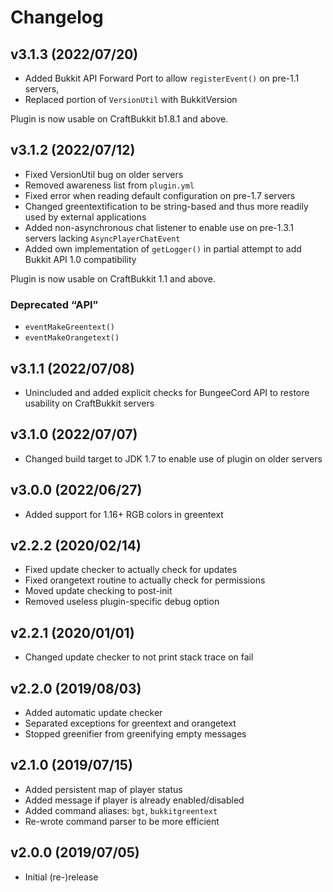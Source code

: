 Changelog
=========

v3.1.3 (2022/07/20)
-------------------

* Added Bukkit API Forward Port to allow `registerEvent()` on pre-1.1 servers,
* Replaced portion of `VersionUtil` with BukkitVersion

Plugin is now usable on CraftBukkit b1.8.1 and above.

v3.1.2 (2022/07/12)
-------------------

* Fixed VersionUtil bug on older servers
* Removed awareness list from `plugin.yml`
* Fixed error when reading default configuration on pre-1.7 servers
* Changed greentextification to be string-based and thus
  more readily used by external applications
* Added non-asynchronous chat listener to enable use on
  pre-1.3.1 servers lacking `AsyncPlayerChatEvent`
* Added own implementation of `getLogger()` in partial
  attempt to add Bukkit API 1.0 compatibility

Plugin is now usable on CraftBukkit 1.1 and above.

### Deprecated “API”

* `eventMakeGreentext()`
* `eventMakeOrangetext()`

v3.1.1 (2022/07/08)
-------------------

* Unincluded and added explicit checks for BungeeCord API to restore
  usability on CraftBukkit servers

v3.1.0 (2022/07/07)
-------------------

* Changed build target to JDK 1.7 to enable use of plugin on older servers

v3.0.0 (2022/06/27)
-------------------

* Added support for 1.16+ RGB colors in greentext

v2.2.2 (2020/02/14)
-------------------

* Fixed update checker to actually check for updates
* Fixed orangetext routine to actually check for permissions
* Moved update checking to post-init
* Removed useless plugin-specific debug option

v2.2.1 (2020/01/01)
-------------------

* Changed update checker to not print stack trace on fail

v2.2.0 (2019/08/03)
-------------------

* Added automatic update checker
* Separated exceptions for greentext and orangetext
* Stopped greenifier from greenifying empty messages

v2.1.0 (2019/07/15)
-------------------

* Added persistent map of player status
* Added message if player is already enabled/disabled
* Added command aliases: `bgt`, `bukkitgreentext`
* Re-wrote command parser to be more efficient


v2.0.0 (2019/07/05)
-------------------

* Initial (re-)release
